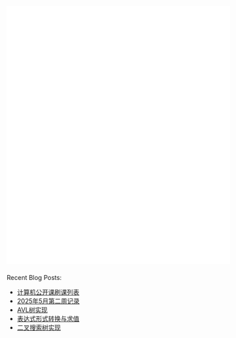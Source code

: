 ![Metrics](/github-metrics.svg)
---
Recent Blog Posts:
<!-- BLOG-POST-LIST:START -->
- [计算机公开课刷课列表](https://salvely.github.io/%E8%AE%A1%E7%AE%97%E6%9C%BA%E5%85%AC%E5%BC%80%E8%AF%BE%E5%88%B7%E8%AF%BE%E5%88%97%E8%A1%A8/)
- [2025年5月第二周记录](https://salvely.github.io/2025%E5%B9%B45%E6%9C%88%E7%AC%AC%E4%BA%8C%E5%91%A8%E8%AE%B0%E5%BD%95/)
- [AVL树实现](https://salvely.github.io/avl%E6%A0%91%E5%AE%9E%E7%8E%B0/)
- [表达式形式转换与求值](https://salvely.github.io/%E8%A1%A8%E8%BE%BE%E5%BC%8F%E5%BD%A2%E5%BC%8F%E8%BD%AC%E6%8D%A2%E4%B8%8E%E6%B1%82%E5%80%BC/)
- [二叉搜索树实现](https://salvely.github.io/%E4%BA%8C%E5%8F%89%E6%90%9C%E7%B4%A2%E6%A0%91%E5%AE%9E%E7%8E%B0/)
<!-- BLOG-POST-LIST:END -->
